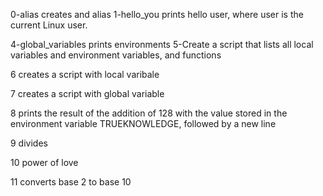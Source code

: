 0-alias creates and alias
1-hello_you prints hello user, where user is the current Linux user.

4-global_variables prints environments
5-Create a script that lists all local variables and environment variables, and functions

6 creates a script with local varibale

7 creates a script with global variable

8 prints the result of the addition of 128 with the value stored in the environment variable TRUEKNOWLEDGE, followed by a new line

9 divides

10 power of love

11 converts base 2 to base 10
